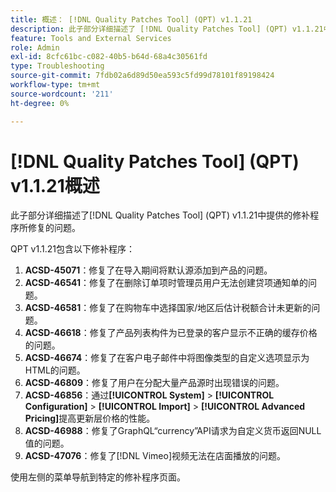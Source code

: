 ```yaml
---
title: 概述： [!DNL Quality Patches Tool] (QPT) v1.1.21
description: 此子部分详细描述了 [!DNL Quality Patches Tool] (QPT) v1.1.21中提供的修补程序所修复的问题。
feature: Tools and External Services
role: Admin
exl-id: 8cfc61bc-c082-40b5-b64d-68a4c30561fd
type: Troubleshooting
source-git-commit: 7fdb02a6d89d50ea593c5fd99d78101f89198424
workflow-type: tm+mt
source-wordcount: '211'
ht-degree: 0%

---
```


# [!DNL Quality Patches Tool] (QPT) v1.1.21概述

此子部分详细描述了[!DNL Quality Patches Tool] (QPT) v1.1.21中提供的修补程序所修复的问题。

QPT v1.1.21包含以下修补程序：

1. **ACSD-45071**：修复了在导入期间将默认源添加到产品的问题。
1. **ACSD-46541**：修复了在删除订单项时管理员用户无法创建贷项通知单的问题。
1. **ACSD-46581**：修复了在购物车中选择国家/地区后估计税额合计未更新的问题。
1. **ACSD-46618**：修复了产品列表构件为已登录的客户显示不正确的缓存价格的问题。
1. **ACSD-46674**：修复了在客户电子邮件中将图像类型的自定义选项显示为HTML的问题。
1. **ACSD-46809**：修复了用户在分配大量产品源时出现错误的问题。
1. **ACSD-46856**：通过&#x200B;**[!UICONTROL System]** > **[!UICONTROL Configuration]** > **[!UICONTROL Import]** > **[!UICONTROL Advanced Pricing]**&#x200B;提高更新层价格的性能。
1. **ACSD-46988**：修复了GraphQL“currency”API请求为自定义货币返回NULL值的问题。
1. **ACSD-47076**：修复了[!DNL Vimeo]视频无法在店面播放的问题。

使用左侧的菜单导航到特定的修补程序页面。
